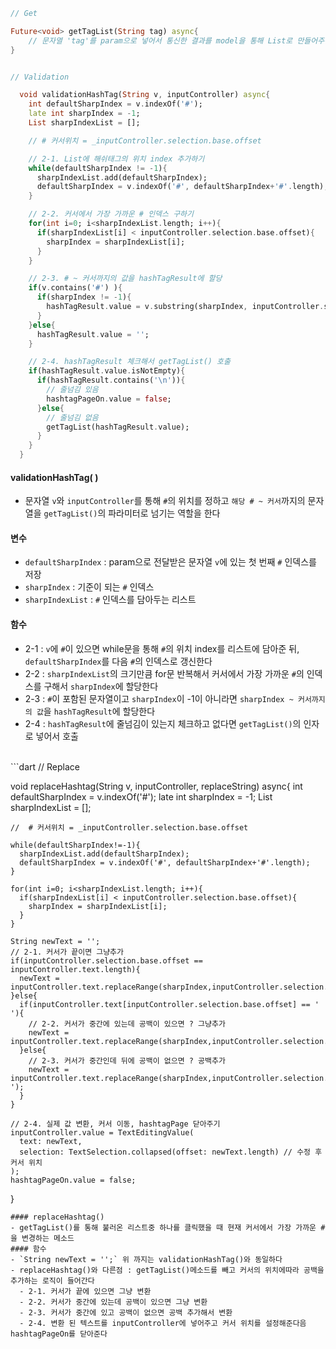 ```dart
// Get

Future<void> getTagList(String tag) async{
    // 문자열 'tag'를 param으로 넣어서 통신한 결과를 model을 통해 List로 만들어주는 작업을 하고 List가 있다면 해쉬태그 페이지를 열어주는 역할을 한다
}
```

```dart

// Validation

  void validationHashTag(String v, inputController) async{
    int defaultSharpIndex = v.indexOf('#');
    late int sharpIndex = -1;
    List sharpIndexList = [];

    // # 커서위치 = _inputController.selection.base.offset

    // 2-1. List에 해쉬태그의 위치 index 추가하기
    while(defaultSharpIndex != -1){
      sharpIndexList.add(defaultSharpIndex);
      defaultSharpIndex = v.indexOf('#', defaultSharpIndex+'#'.length);
    }

    // 2-2. 커서에서 가장 가까운 # 인덱스 구하기
    for(int i=0; i<sharpIndexList.length; i++){
      if(sharpIndexList[i] < inputController.selection.base.offset){
        sharpIndex = sharpIndexList[i];
      }
    }

    // 2-3. # ~ 커서까지의 값을 hashTagResult에 할당
    if(v.contains('#') ){
      if(sharpIndex != -1){
        hashTagResult.value = v.substring(sharpIndex, inputController.selection.base.offset);
      }
    }else{
      hashTagResult.value = '';
    }

    // 2-4. hashTagResult 체크해서 getTagList() 호출
    if(hashTagResult.value.isNotEmpty){
      if(hashTagResult.contains('\n')){
        // 줄넘김 있음
        hashtagPageOn.value = false;
      }else{
        // 줄넘김 없음
        getTagList(hashTagResult.value);
      }
    }
  }
```
#### validationHashTag( ) 
- 문자열 `v`와 `inputController`를 통해 `#`의 위치를 정하고 `해당 # ~ 커서`까지의 문자열을 `getTagList()`의 파라미터로 넘기는 역할을 한다
#### 변수
- `defaultSharpIndex` : param으로 전달받은 문자열 `v`에 있는 첫 번째 `#` 인덱스를 저장
- `sharpIndex` : 기준이 되는 `#` 인덱스
- `sharpIndexList` : `#` 인덱스를 담아두는 리스트
#### 함수
- 2-1 : `v`에 `#`이 있으면 while문을 통해 `#`의 위치 index를 리스트에 담아준 뒤, `defaultSharpIndex`를 다음 `#`의 인덱스로 갱신한다
- 2-2 : `sharpIndexList`의 크기만큼 for문 반복해서 커서에서 가장 가까운 `#`의 인덱스를 구해서 `sharpIndex`에 할당한다
- 2-3 : `#`이 포함된 문자열이고 `sharpIndex`이 -1이 아니라면 `sharpIndex ~ 커서까지의 값`을 `hashTagResult`에 할당한다
- 2-4 : `hashTagResult`에 줄넘김이 있는지 체크하고 없다면 `getTagList()`의 인자로 넣어서 호출
<br>
```dart
// Replace 

  void replaceHashtag(String v, inputController, replaceString) async{
    int defaultSharpIndex = v.indexOf('#');
    late int sharpIndex = -1;
    List sharpIndexList = [];

    //  # 커서위치 = _inputController.selection.base.offset

    while(defaultSharpIndex!=-1){
      sharpIndexList.add(defaultSharpIndex);
      defaultSharpIndex = v.indexOf('#', defaultSharpIndex+'#'.length);
    }

    for(int i=0; i<sharpIndexList.length; i++){
      if(sharpIndexList[i] < inputController.selection.base.offset){
        sharpIndex = sharpIndexList[i];
      }
    }

    String newText = '';
    // 2-1. 커서가 끝이면 그냥추가
    if(inputController.selection.base.offset == inputController.text.length){
      newText = inputController.text.replaceRange(sharpIndex,inputController.selection.base.offset,replaceString);
    }else{
      if(inputController.text[inputController.selection.base.offset] == ' '){
        // 2-2. 커서가 중간에 있는데 공백이 있으면 ? 그냥추가
        newText = inputController.text.replaceRange(sharpIndex,inputController.selection.base.offset,replaceString);
      }else{
        // 2-3. 커서가 중간인데 뒤에 공백이 없으면 ? 공백추가
        newText = inputController.text.replaceRange(sharpIndex,inputController.selection.base.offset,replaceString+' ');
      }
    }
    
    // 2-4. 실제 값 변환, 커서 이동, hashtagPage 닫아주기
    inputController.value = TextEditingValue(
      text: newText,
      selection: TextSelection.collapsed(offset: newText.length) // 수정 후 커서 위치
    );
    hashtagPageOn.value = false;
  }
```
#### replaceHashtag()
- getTagList()를 통해 불러온 리스트중 하나를 클릭했을 때 현재 커서에서 가장 가까운 #을 변경하는 메소드
#### 함수
- `String newText = '';` 위 까지는 validationHashTag()와 동일하다
- replaceHashtag()와 다른점 : getTagList()메소드를 빼고 커서의 위치에따라 공백을 추가하는 로직이 들어간다
  - 2-1. 커서가 끝에 있으면 그냥 변환
  - 2-2. 커서가 중간에 있는데 공백이 있으면 그냥 변환
  - 2-3. 커서가 중간에 있고 공백이 없으면 공백 추가해서 변환 
  - 2-4. 변환 된 텍스트를 inputController에 넣어주고 커서 위치를 설정해준다음 hashtagPageOn를 닫아준다